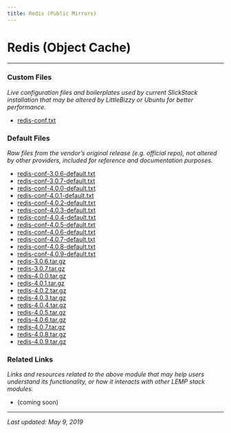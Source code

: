 ```yaml
---
title: Redis (Public Mirrors)
---
```


# Redis (Object Cache)

----

### Custom Files

*Live configuration files and boilerplates used by current SlickStack installation that may be altered by LittleBizzy or Ubuntu for better performance.*

* <a href="redis-conf.txt">redis-conf.txt</a>

### Default Files

*Raw files from the vendor’s original release (e.g. official repo), not altered by other providers, included for reference and documentation purposes.*

* <a href="redis-conf-3.0.6-default.txt">redis-conf-3.0.6-default.txt</a>
* <a href="redis-conf-3.0.7-default.txt">redis-conf-3.0.7-default.txt</a>
* <a href="redis-conf-4.0.0-default.txt">redis-conf-4.0.0-default.txt</a>
* <a href="redis-conf-4.0.1-default.txt">redis-conf-4.0.1-default.txt</a>
* <a href="redis-conf-4.0.2-default.txt">redis-conf-4.0.2-default.txt</a>
* <a href="redis-conf-4.0.3-default.txt">redis-conf-4.0.3-default.txt</a>
* <a href="redis-conf-4.0.4-default.txt">redis-conf-4.0.4-default.txt</a>
* <a href="redis-conf-4.0.5-default.txt">redis-conf-4.0.5-default.txt</a>
* <a href="redis-conf-4.0.6-default.txt">redis-conf-4.0.6-default.txt</a>
* <a href="redis-conf-4.0.7-default.txt">redis-conf-4.0.7-default.txt</a>
* <a href="redis-conf-4.0.8-default.txt">redis-conf-4.0.8-default.txt</a>
* <a href="redis-conf-4.0.9-default.txt">redis-conf-4.0.9-default.txt</a>
* <a href="redis-3.0.6.tar.gz">redis-3.0.6.tar.gz</a>
* <a href="redis-3.0.7.tar.gz">redis-3.0.7.tar.gz</a>
* <a href="redis-4.0.0.tar.gz">redis-4.0.0.tar.gz</a>
* <a href="redis-4.0.1.tar.gz">redis-4.0.1.tar.gz</a>
* <a href="redis-4.0.2.tar.gz">redis-4.0.2.tar.gz</a>
* <a href="redis-4.0.3.tar.gz">redis-4.0.3.tar.gz</a>
* <a href="redis-4.0.4.tar.gz">redis-4.0.4.tar.gz</a>
* <a href="redis-4.0.5.tar.gz">redis-4.0.5.tar.gz</a>
* <a href="redis-4.0.6.tar.gz">redis-4.0.6.tar.gz</a>
* <a href="redis-4.0.7.tar.gz">redis-4.0.7.tar.gz</a>
* <a href="redis-4.0.8.tar.gz">redis-4.0.8.tar.gz</a>
* <a href="redis-4.0.9.tar.gz">redis-4.0.9.tar.gz</a>

### Related Links

*Links and resources related to the above module that may help users understand its functionality, or how it interacts with other LEMP stack modules.*

* (coming soon)

----

*Last updated: May 9, 2019*

